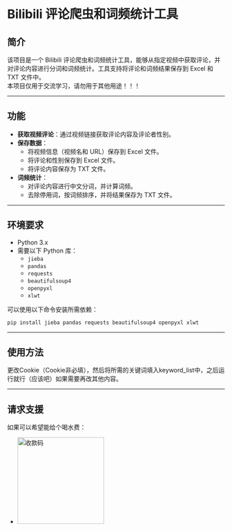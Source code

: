 # Bilibili 评论爬虫和词频统计工具

## 简介
该项目是一个 Bilibili 评论爬虫和词频统计工具，能够从指定视频中获取评论，并对评论内容进行分词和词频统计。工具支持将评论和词频结果保存到 Excel 和 TXT 文件中。  
本项目仅用于交流学习，请勿用于其他用途！！！ 

---

## 功能
- **获取视频评论**：通过视频链接获取评论内容及评论者性别。
- **保存数据**：
  - 将视频信息（视频名和 URL）保存到 Excel 文件。
  - 将评论和性别保存到 Excel 文件。
  - 将评论内容保存为 TXT 文件。
- **词频统计**：
  - 对评论内容进行中文分词，并计算词频。
  - 去除停用词，按词频排序，并将结果保存为 TXT 文件。

---

## 环境要求
- Python 3.x
- 需要以下 Python 库：
  - `jieba`
  - `pandas`
  - `requests`
  - `beautifulsoup4`
  - `openpyxl`
  - `xlwt`

可以使用以下命令安装所需依赖：
```bash
pip install jieba pandas requests beautifulsoup4 openpyxl xlwt
```
---

## 使用方法
更改Cookie（Cookie非必填），然后将所需的关键词填入keyword_list中，之后运行就行（应该吧）如果需要再改其他内容。

---

## 请求支援
如果可以希望能给个喝水费：
- <img src="https://github.com/user-attachments/assets/ea80b45c-dde0-466e-ad85-e1eadd972b6b" alt="收款码" width="200" height="200">

